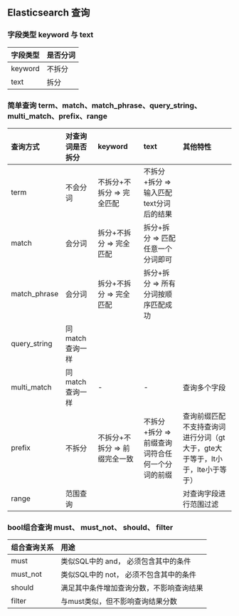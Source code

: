 ## Elasticsearch 查询

### 字段类型 keyword 与 text

| 字段类型 | 是否分词 |
|  :----  | :----  |
| keyword | 不拆分 |
| text  | 拆分 |


### 简单查询 term、match、match_phrase、query_string、multi_match、prefix、range


|  查询方式  |  对查询词是否拆分  | keyword | text | 其他特性 |
|  :----  | :----  | :--- | :--- | :--- |
| term | 不会分词 | 不拆分+不拆分 => 完全匹配 | 不拆分+拆分 => 输入匹配text分词后的结果 |
| match | 会分词 | 拆分+不拆分 => 完全匹配 | 拆分+拆分 => 匹配任意一个分词即可 |
| match_phrase | 会分词 | 拆分+不拆分 => 完全匹配 | 拆分+拆分 => 所有分词按顺序匹配成功 |
| query_string | 同match查询一样 |
| multi_match | 同match查询一样 | - | - | 查询多个字段 |
| prefix | 不拆分 | 不拆分+不拆分 => 前缀完全一致 | 不拆分+拆分 => 前缀查询词符合任何一个分词的前缀 | 查询前缀匹配不支持查询词进行分词（gt大于，gte大于等于，lt小于，lte小于等于） |
| range | 范围查询 |  |  | 对查询字段进行范围过滤 |

### bool组合查询 must、 must_not、 should、 filter


|  组合查询关系  |  用途  |
|  :----  | :----  |
| must | 类似SQL中的 and， 必须包含其中的条件 |
| must_not | 类似SQL中的 not， 必须不包含其中的条件 |
| should | 满足其中条件增加查询分数，不影响查询结果 |
| filter | 与must类似，但不影响查询结果分数 |

